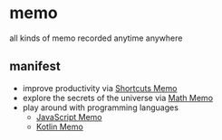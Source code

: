 # memo
all kinds of memo recorded anytime anywhere

## manifest

* improve productivity via [Shortcuts Memo](https://github.com/fimh/memo/wiki/Shortcuts-Memo)
* explore the secrets of the universe via [Math Memo](https://github.com/fimh/memo/wiki/Math-Memo)
* play around with programming languages
  * [JavaScript Memo](https://github.com/fimh/memo/wiki/JavaScript-Memo)
  * [Kotlin Memo](https://github.com/fimh/memo/wiki/Kotlin-Memo)
